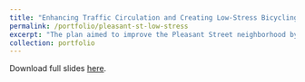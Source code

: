 ```yaml
---
title: "Enhancing Traffic Circulation and Creating Low-Stress Bicycling Routes: A Comprehensive Plan for Pleasant Street, Dorchester, MA"
permalink: /portfolio/pleasant-st-low-stress
excerpt: "The plan aimed to improve the Pleasant Street neighborhood by removing through traffic, ensuring that drivers who do not have local origins or destinations are rerouted away from the area. It also focuses on creating low-stress bicycling streets that provide a safe, comfortable, and enjoyable experience for cyclists by minimizing their exposure to high traffic volumes and speeds.<br/><img src='/images/pleasant_st.jpg'>" "
collection: portfolio
---
```

<p>Download full slides <a href="https://natdave.github.io/files/pleasant_st.pdf">here</a>.</p>
